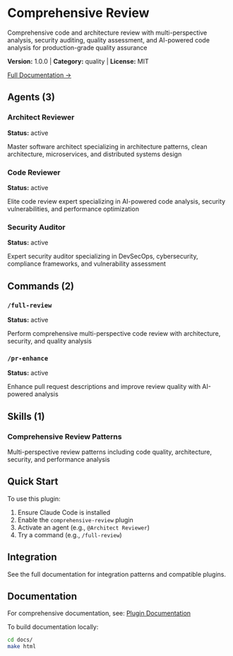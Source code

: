 # Comprehensive Review

Comprehensive code and architecture review with multi-perspective analysis, security auditing, quality assessment, and AI-powered code analysis for production-grade quality assurance

**Version:** 1.0.0 | **Category:** quality | **License:** MIT

[Full Documentation →](https://myclaude.readthedocs.io/en/latest/plugins/comprehensive-review.html)

## Agents (3)

### Architect Reviewer

**Status:** active

Master software architect specializing in architecture patterns, clean architecture, microservices, and distributed systems design

### Code Reviewer

**Status:** active

Elite code review expert specializing in AI-powered code analysis, security vulnerabilities, and performance optimization

### Security Auditor

**Status:** active

Expert security auditor specializing in DevSecOps, cybersecurity, compliance frameworks, and vulnerability assessment

## Commands (2)

### `/full-review`

**Status:** active

Perform comprehensive multi-perspective code review with architecture, security, and quality analysis

### `/pr-enhance`

**Status:** active

Enhance pull request descriptions and improve review quality with AI-powered analysis

## Skills (1)

### Comprehensive Review Patterns

Multi-perspective review patterns including code quality, architecture, security, and performance analysis

## Quick Start

To use this plugin:

1. Ensure Claude Code is installed
2. Enable the `comprehensive-review` plugin
3. Activate an agent (e.g., `@Architect Reviewer`)
4. Try a command (e.g., `/full-review`)

## Integration

See the full documentation for integration patterns and compatible plugins.

## Documentation

For comprehensive documentation, see: [Plugin Documentation](https://myclaude.readthedocs.io/en/latest/plugins/comprehensive-review.html)

To build documentation locally:

```bash
cd docs/
make html
```
